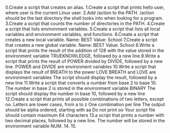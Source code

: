 0.Create a script that creates an alias.
1.Create a script that prints hello user, where user is the current Linux user.
2.Add /action to the PATH. /action should be the last directory the shell looks into when looking for a program.
3.Create a script that counts the number of directories in the PATH.
4.Create a script that lists environment variables.
5.Create a script that lists all local variables and environment variables, and functions.
6.Create a script that creates a new local variable.
Name: BEST
Value: School
7.Create a script that creates a new global variable.
Name: BEST
Value: School
8.Write a script that prints the result of the addition of 128 with the value stored in the environment variable TRUEKNOWLEDGE, followed by a new line.9.Write a script that prints the result of POWER divided by DIVIDE, followed by a new line.
POWER and DIVIDE are environment variables
10.Write a script that displays the result of BREATH to the power LOVE
BREATH and LOVE are environment variables
The script should display the result, followed by a new line
11.Write a script that converts a number from base 2 to base 10.
The number in base 2 is stored in the environment variable BINARY
The script should display the number in base 10, followed by a new line
12.Create a script that prints all possible combinations of two letters, except oo.
Letters are lower cases, from a to z
One combination per line
The output should be alpha ordered, starting with aa
Do not print oo
Your script file should contain maximum 64 characters
13.a script that prints a number with two decimal places, followed by a new line.
The number will be stored in the environment variable NUM.
14.
15.

